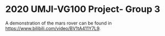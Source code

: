 # 2020 UMJI-VG100 Project- Group 3

A demonstration of the mars rover can be found in https://www.bilibili.com/video/BV1tA411Y7L9.
